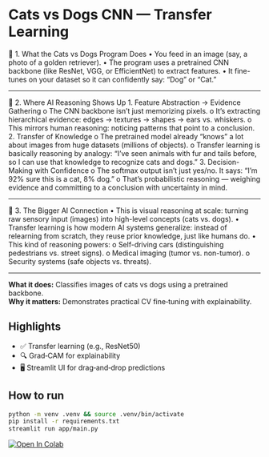 # Cats vs Dogs CNN — Transfer Learning
🔹 1. What the Cats vs Dogs Program Does
    •	You feed in an image (say, a photo of a golden retriever).
    •	The program uses a pretrained CNN backbone (like ResNet, VGG, or EfficientNet) to extract features.
    •	It fine-tunes on your dataset so it can confidently say: “Dog” or “Cat.”
________________________________________
🔹 2. Where AI Reasoning Shows Up
    1.	Feature Abstraction → Evidence Gathering
        o	The CNN backbone isn’t just memorizing pixels.
        o	It’s extracting hierarchical evidence: edges → textures → shapes → ears vs. whiskers.
        o	This mirrors human reasoning: noticing patterns that point to a conclusion.
    2.	Transfer of Knowledge
        o	The pretrained model already “knows” a lot about images from huge datasets (millions of objects).
        o	Transfer learning is basically reasoning by analogy: “I’ve seen animals with fur and tails before, so I can use that knowledge to recognize cats and dogs.”
    3.	Decision-Making with Confidence
        o	The softmax output isn’t just yes/no. It says: “I’m 92% sure this is a cat, 8% dog.”
        o	That’s probabilistic reasoning — weighing evidence and committing to a conclusion with uncertainty in mind.
________________________________________
🔹 3. The Bigger AI Connection
      •	This is visual reasoning at scale: turning raw sensory input (images) into high-level concepts (cats vs. dogs).
      •	Transfer learning is how modern AI systems generalize: instead of relearning from scratch, they reuse prior knowledge, just like humans do.
      •	This kind of reasoning powers:
        o	Self-driving cars (distinguishing pedestrians vs. street signs).
        o	Medical imaging (tumor vs. non-tumor).
        o	Security systems (safe objects vs. threats).


---------------------------------------------------------------------------------------------------------------------------------------------------------------------------------
**What it does:** Classifies images of cats vs dogs using a pretrained backbone.  
**Why it matters:** Demonstrates practical CV fine‑tuning with explainability.

## Highlights
- ✅ Transfer learning (e.g., ResNet50)
- 🔍 Grad‑CAM for explainability
- 🖥️ Streamlit UI for drag‑and‑drop predictions

## How to run
```bash
python -m venv .venv && source .venv/bin/activate
pip install -r requirements.txt
streamlit run app/main.py
```

[![Open In Colab](https://colab.research.google.com/assets/colab-badge.svg)](https://colab.research.google.com/github/dmassey66/cats-vs-dogs-cnn/blob/main/notebooks/demo.ipynb)
